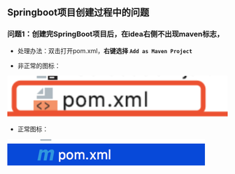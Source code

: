 ## Springboot项目创建过程中的问题

###  问题1：创建完SpringBoot项目后，在idea右侧不出现maven标志，

* 处理办法：双击打开pom.xml，**右键选择 `Add as Maven Project`**

* 非正常的图标：

![image-20210711184638587](maven.assets/image-20210711184638587.png)

* 正常图标：

![image-20210711184703034](maven.assets/image-20210711184703034.png)

